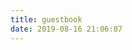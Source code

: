 ```yaml
---
title: guestbook
date: 2019-08-16 21:06:07
---
```


<div class="ds-recent-visitors" data-num-items="28" data-avatar-size="42" id="ds-recent-visitors"></div>

